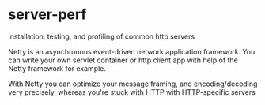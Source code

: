 # server-perf
installation, testing, and profiling of common http servers


Netty is an asynchronous event-driven network application framework. You can write your own servlet container or http client app with help of the Netty framework for example.

With Netty you can optimize your message framing, and encoding/decoding very precisely, whereas you're stuck with HTTP with HTTP-specific servers
